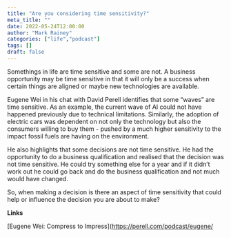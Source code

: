 ```yaml
---
title: "Are you considering time sensitivity?"
meta_title: ""
date: 2022-05-24T12:00:00
author: "Mark Rainey"
categories: ["life","podcast"]
tags: []
draft: false
---
```


Somethings in life are time sensitive and some are not. A business opportunity may be time sensitive in that it will only be a success when certain things are aligned or maybe new technologies are available.


Eugene Wei in his chat with David Perell identifies that some “waves” are time sensitive. As an example, the current wave of AI could not have happened previously due to technical limitations. Similarly, the adoption of electric cars was dependent on not only the technology but also the consumers willing to buy them - pushed by a much higher sensitivity to the impact fossil fuels are having on the environment.

He also highlights that some decisions are not time sensitive. He had the opportunity to do a business qualification and realised that the decision was not time sensitive. He could try something else for a year and if it didn’t work out he could go back and do the business qualification and not much would have changed.

So, when making a decision is there an aspect of time sensitivity that could help or influence the decision you are about to make?

__Links__

[Eugene Wei: Compress to Impress](https://perell.com/podcast/eugene/



